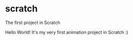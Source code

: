 # scratch
The first project in Scratch 

Hello World!
It's my very first animation project in Scratch :)
